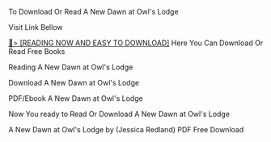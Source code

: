 To Download Or Read A New Dawn at Owl's Lodge

Visit Link Bellow

<a href="https://uk.ebookarea.xyz/?book=B0CSFHMFL7">📖&gt; [READING NOW AND EASY TO DOWNLOAD]</a>
Here You Can Download Or Read Free Books

Reading A New Dawn at Owl's Lodge

Download A New Dawn at Owl's Lodge

PDF/Ebook A New Dawn at Owl's Lodge

Now You ready to Read Or Download A New Dawn at Owl's Lodge

A New Dawn at Owl's Lodge by (Jessica Redland) PDF Free Download
